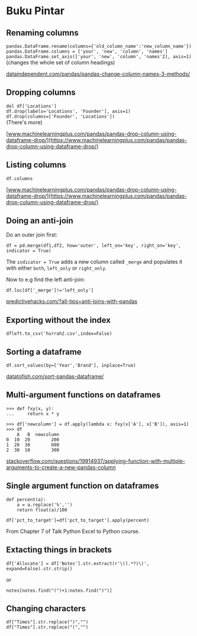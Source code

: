 # Buku Pintar

## Renaming columns
`pandas.DataFrame.rename(columns={'old_column_name':'new_column_name'})`  
`pandas.DataFrame.columns = ['your', 'new', 'column', 'names']`  
`pandas.DataFrame.set_axis(['your', 'new', 'column', 'names'2], axis=1)`  
(changes the whole set of column headings)

[dataindependent.com/pandas/pandas-change-column-names-3-methods/](https://dataindependent.com/pandas/pandas-change-column-names-3-methods/)

## Dropping columns
`del df['Locations']`  
`df.drop(labels='Locations', 'Founder'], axis=1)`  
`df.drop(columns=['Founder', 'Locations'])`  
(There's more)

[www.machinelearningplus.com/pandas/pandas-drop-column-using-dataframe-drop/](https://www.machinelearningplus.com/pandas/pandas-drop-column-using-dataframe-drop/)

## Listing columns

`df.columns`


[www.machinelearningplus.com/pandas/pandas-drop-column-using-dataframe-drop/](https://www.machinelearningplus.com/pandas/pandas-drop-column-using-dataframe-drop/)

## Doing an anti-join
Do an outer join first:

`df = pd.merge(df1,df2, how='outer', left_on='key', right_on='key', indicator = True)`

The `indicator = True` adds a new column called `_merge` and populates it with either  `both`, `left_only` or `right_only`.

Now to e.g find the left anti-join:

`df.loc[df['_merge']!='left_only']`

[predictivehacks.com/?all-tips=anti-joins-with-pandas](https://predictivehacks.com/?all-tips=anti-joins-with-pandas)

## Exporting without the index
`dfleft.to_csv('hurrah2.csv',index=False)`

## Sorting a dataframe
`df.sort_values(by=['Year','Brand'], inplace=True)`

[datatofish.com/sort-pandas-dataframe/](https://datatofish.com/sort-pandas-dataframe/)

## Multi-argument functions on dataframes
```
>>> def fxy(x, y):
...     return x * y

>>> df['newcolumn'] = df.apply(lambda x: fxy(x['A'], x['B']), axis=1)
>>> df
    A   B  newcolumn
0  10  20        200
1  20  30        600
2  30  10        300
```
[stackoverflow.com/questions/19914937/applying-function-with-multiple-arguments-to-create-a-new-pandas-column](https://stackoverflow.com/questions/19914937/applying-function-with-multiple-arguments-to-create-a-new-pandas-column)

## Single argument function on dataframes
```
def percent(a):
    a = a.replace('%','')
    return float(a)/100
    
df['pct_to_target']=df['pct_to_target'].apply(percent)
```

From Chapter 7 of Talk Python Excel to Python course.

## Extacting things in brackets
```
df['Allocate'] = df['Notes'].str.extract(r'\((.*?)\)', expand=False).str.strip()
```

or

```
notes[notes.find("(")+1:notes.find(")")]
```

## Changing characters
```
df["Times"].str.replace(")","")
df["Times"].str.replace("(","")
```